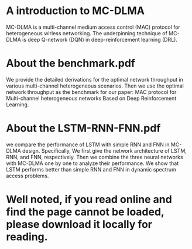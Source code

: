 # A introduction to MC-DLMA
MC-DLMA is a multi-channel medium access control (MAC) protocol for heterogeneous wirless networking. The underpinning technique of MC-DLMA is deep Q-network (DQN) in deep-reinforcement learning (DRL). 
# About the benchmark.pdf
We provide the detailed derivations for the optimal network throughput in various multi-channel heterogeneous scenarios. Then we use the optimal network throughput as the benchmark for our paper: MAC protocol for Multi-channel heterogeneous networks Based on Deep Reinforcement Learning.
# About the LSTM-RNN-FNN.pdf
we compare the performance of LSTM with simple RNN and FNN in MC-DLMA design. Specifically, We first give the network architecture of LSTM, RNN, and FNN, respectively. Then we combine the three neural networks with MC-DLMA one by one to analyze their performance. We show that LSTM performs better than simple RNN and FNN in dynamic spectrum access problems.
# Well noted, if you read online and find the page cannot be loaded, please download it locally for reading.
